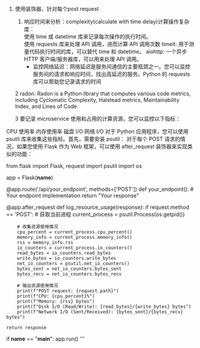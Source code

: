 1. 使用装饰器，针对每个post request
    1. 响应时间来分析：complexity(calculate with time delay)计算操作复杂度：\
        使用 time 或 datetime 库来记录每次操作的执行时间。\
        使用 requests 库来处理 API 调用，进而计算 API 调用次数
        timeit: 用于测量代码执行时间的库，可以替代 time 和 datetime。
        aiohttp: 一个异步 HTTP 客户端/服务器库，可以用来处理 API 调用。
         - 监控网络延迟：网络延迟是服务间通信的主要瓶颈之一。您可以监控服务间的请求和响应时间，找出高延迟的服务。Python 的 requests 库可以帮助您记录请求的时间

    2 radon: Radon is a Python library that computes various code metrics, including Cyclomatic Complexity, Halstead metrics, Maintainability Index, and Lines of Code. 
 
    3 要记录 microservice 使用和占用的计算资源，您可以监控以下指标：

CPU 使用率
内存使用率
磁盘 I/O
网络 I/O
对于 Python 应用程序，您可以使用 psutil 库来收集这些指标。首先，需要安装 psutil：
对于每个 POST 请求的情况，如果您使用 Flask 作为 Web 框架，可以使用 after_request 装饰器来实现类似的功能：


from flask import Flask, request
import psutil
import os

app = Flask(__name__)

@app.route('/api/your_endpoint', methods=['POST'])
def your_endpoint():
    # Your endpoint implementation
    return "Your response"

@app.after_request
def log_resource_usage(response):
    if request.method == 'POST':
        # 获取当前进程
        current_process = psutil.Process(os.getpid())

        # 收集资源使用情况
        cpu_percent = current_process.cpu_percent()
        memory_info = current_process.memory_info()
        rss = memory_info.rss
        io_counters = current_process.io_counters()
        read_bytes = io_counters.read_bytes
        write_bytes = io_counters.write_bytes
        net_io_counters = psutil.net_io_counters()
        bytes_sent = net_io_counters.bytes_sent
        bytes_recv = net_io_counters.bytes_recv

        # 输出资源使用情况
        print(f"POST request: {request.path}")
        print(f"CPU: {cpu_percent}%")
        print(f"Memory: {rss} bytes")
        print(f"Disk I/O (Read/Write): {read_bytes}/{write_bytes} bytes")
        print(f"Network I/O (Sent/Received): {bytes_sent}/{bytes_recv} bytes")

    return response

if __name__ == "__main__":
    app.run()
'''